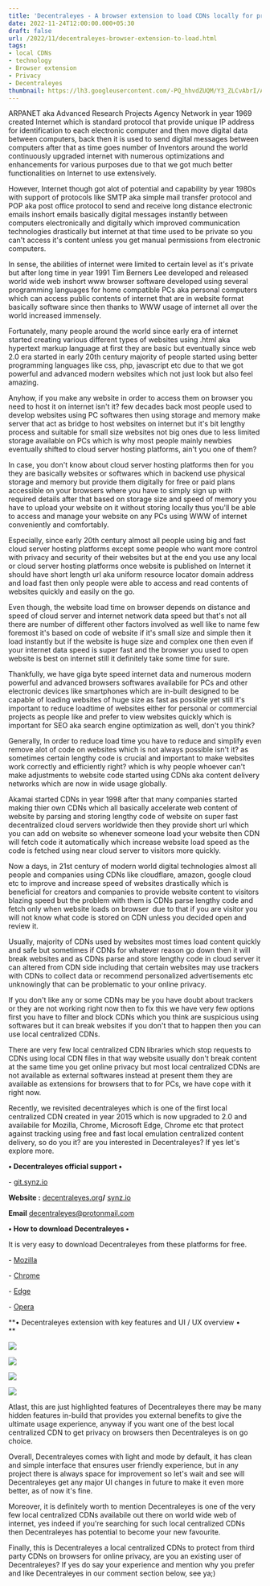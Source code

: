 ```yaml
---
title: 'Decentraleyes - A browser extension to load CDNs locally for privacy. '
date: 2022-11-24T12:00:00.000+05:30
draft: false
url: /2022/11/decentraleyes-browser-extension-to-load.html
tags: 
- local CDNs
- technology
- Browser extension
- Privacy
- Decentraleyes
thumbnail: https://lh3.googleusercontent.com/-PQ_hhvdZUQM/Y3_ZLCvAbrI/AAAAAAAAPLg/JbMhgAmzUhg-FuDbHVp-aKQOAIggHyd3wCNcBGAsYHQ/s1600/1669323048607325-0.png
---
```


  

ARPANET aka Advanced Research Projects Agency Network in year 1969 created Internet which is standard protocol that provide unique IP address for identification to each electronic computer and then move digital data between computers, back then it is used to send digital messages between computers after that as time goes number of Inventors around the world continuously upgraded internet with numerous optimizations and enhancements for various purposes due to that we got much better functionalities on Internet to use extensively.

However, Internet though got alot of potential and capability by year 1980s with support of protocols like SMTP aka simple mail transfer protocol and POP aka post office protocol to send and receive long distance electronic emails inshort emails basically digital messages instantly between computers electronically and digitally which improved communication technologies drastically but internet at that time used to be private so you can't access it's content unless you get manual permissions from electronic computers.

In sense, the abilities of internet were limited to certain level as it's private but after long time in year 1991 Tim Berners Lee developed and released world wide web inshort www browser software developed using several programming languages for home compatible PCs aka personal computers which can access public contents of internet that are in website format basically software since then thanks to WWW usage of internet all over the world increased immensely.

Fortunately, many people around the world since early era of internet started creating various different types of websites using .html aka hypertext markup language at first they are basic but eventually since web 2.0 era started in early 20th century majority of people started using better programming languages like css, php, javascript etc due to that we got powerful and advanced modern websites which not just look but also feel amazing.

Anyhow, if you make any website in order to access them on browser you need to host it on internet isn't it? few decades back most people used to develop websites using PC softwares then using storage and memory make server that act as bridge to host websites on internet but it's bit lengthy process and suitable for small size websites not big ones due to less limited storage available on PCs which is why most people mainly newbies eventually shifted to cloud server hosting platforms, ain't you one of them?

In case, you don't know about cloud server hosting platforms then for you they are basically websites or softwares which in backend use physical storage and memory but provide them digitally for free or paid plans accessible on your browsers where you have to simply sign up with required details after that based on storage size and speed of memory you have to upload your website on it without storing locally thus you'll be able to access and manage your website on any PCs using WWW of internet conveniently and comfortably.

Especially, since early 20th century almost all people using big and fast cloud server hosting platforms except some people who want more control with privacy and security of their websites but at the end you use any local or cloud server hosting platforms once website is published on Internet it should have short length url aka uniform resource locator domain address and load fast then only people were able to access and read contents of websites quickly and easily on the go.

Even though, the website load time on browser depends on distance and speed of cloud server and internet network data speed but that's not all there are number of different other factors involved as well like to name few foremost it's based on code of website if it's small size and simple then it load instantly but if the website is huge size and complex one then even if your internet data speed is super fast and the browser you used to open website is best on internet still it definitely take some time for sure.

Thankfully, we have giga byte speed internet data and numerous modern powerful and advanced browsers softwares availabile for PCs and other electronic devices like smartphones which are in-built designed to be capable of loading websites of huge size as fast as possible yet still it's important to reduce loadtime of websites either for personal or commercial projects as people like and prefer to view websites quickly which is important for SEO aka search engine optimization as well, don't you think?

Generally, In order to reduce load time you have to reduce and simplify even remove alot of code on websites which is not always possible isn't it? as sometimes certain lengthy code is crucial and important to make websites work correctly and efficiently right? which is why people whoever can't make adjustments to website code started using CDNs aka content delivery networks which are now in wide usage globally.  

Akamai started CDNs in year 1998 after that many companies started making thier own CDNs which all basically accelerate web content of website by parsing and storing lengthy code of website on super fast decentralized cloud servers worldwide then they provide short url which you can add on website so whenever someone load your website then CDN will fetch code it automatically which increase website load speed as the code is fetched using near cloud server to visitors more quickly.  

Now a days, in 21st century of modern world digital technologies almost all people and companies using CDNs like cloudflare, amazon, google cloud etc to improve and increase speed of websites drastically which is beneficial for creators and companies to provide website content to visitors blazing speed but the problem with them is CDNs parse lengthy code and fetch only when website loads on browser  due to that if you are visitor you will not know what code is stored on CDN unless you decided open and review it.

Usually, majority of CDNs used by websites most times load content quickly and safe but sometimes if CDNs for whatever reason go down then it will break websites and as CDNs parse and store lengthy code in cloud server it can altered from CDN side including that certain websites may use trackers with CDNs to collect data or recommend personalized advertisements etc unknowingly that can be problematic to your online privacy.

If you don't like any or some CDNs may be you have doubt about trackers or they are not working right now then to fix this we have very few options first you have to filter and block CDNs which you think are suspicious using softwares but it can break websites if you don't that to happen then you can use local centralized CDNs.

There are very few local centralized CDN libraries which stop requests to CDNs using local CDN files in that way website usually don't break content at the same time you get online privacy but most local centralized CDNs are not available as external softwares instead at present them they are available as extensions for browsers that to for PCs, we have cope with it right now.

Recently, we revisited decentraleyes which is one of the first local centralized CDN created in year 2015 which is now upgraded to 2.0 and availabile for Mozilla, Chrome, Microsoft Edge, Chrome etc that protect against tracking using free and fast local emulation centralized content delivery, so do you it? are you interested in Decentraleyes? If yes let's explore more.

**• Decentraleyes official support •**

\- [git.synz.io](https://git.synz.io/Synzvato/decentraleyes)

**Website :** [decentraleyes.org](http://decentraleyes.org)**/** [synz.io](http://synz.io)

**Email** [decentraleyes@protonmail.com](mailto:decentraleyes@protonmail.com)

**• How to download Decentraleyes •**

It is very easy to download Decentraleyes from these platforms for free.

\- [Mozilla](https://addons.mozilla.org/firefox/addon/decentraleyes/)

\- [Chrome](https://chrome.google.com/webstore/detail/decentraleyes/ldpochfccmkkmhdbclfhpagapcfdljkj)

\- [Edge](https://microsoftedge.microsoft.com/addons/detail/lmijmgnfconjockjeepmlmkkibfgjmla)

\- [Opera](https://addons.opera.com/extensions/details/decentraleyes/)

**• Decentraleyes extension with key features and UI / UX overview •  
**

 **![](https://lh3.googleusercontent.com/-kZNAMFEg440/Y3_ZKOwTlXI/AAAAAAAAPLc/WNZQYxtLmUA9_YDjnIk1YAeWLVnQCBkCwCNcBGAsYHQ/s1600/1669323044803702-1.png)** 

 **![](https://lh3.googleusercontent.com/-BxroiHldphA/Y3_ZJBO9eVI/AAAAAAAAPLY/DFMX6401mjYVAwdiZqjAYJUORDSiTbYnwCNcBGAsYHQ/s1600/1669323040817080-2.png)** 

 **![](https://lh3.googleusercontent.com/-HdcnHzKC6lM/Y3_ZIAzzpsI/AAAAAAAAPLU/_XiakARS5ds4FiCmJj-7lEf6qx3VTVmhgCNcBGAsYHQ/s1600/1669323037124677-3.png)** 

 **![](https://lh3.googleusercontent.com/-G1G0f6dvXqo/Y3_ZHV14sgI/AAAAAAAAPLQ/HdoWolYmlV4TWC5d9IyI4KmyPrc1fkHVQCNcBGAsYHQ/s1600/1669323033561674-4.png)** 

Atlast, this are just highlighted features of Decentraleyes there may be many hidden features in-build that provides you external benefits to give the ultimate usage experience, anyway if you want one of the best local centralized CDN to get privacy on browsers then Decentraleyes is on go choice.

Overall, Decentraleyes comes with light and mode by default, it has clean and simple interface that ensures user friendly experience, but in any project there is always space for improvement so let's wait and see will Decentraleyes get any major UI changes in future to make it even more better, as of now it's fine.

Moreover, it is definitely worth to mention Decentraleyes is one of the very few local centralized CDNs availabile out there on world wide web of internet, yes indeed if you're searching for such local centralized CDNs then Decentraleyes has potential to become your new favourite.

Finally, this is Decentraleyes a local centralized CDNs to protect from third party CDNs on browsers for online privacy, are you an existing user of Decentraleyes? If yes do say your experience and mention why you prefer and like Decentraleyes in our comment section below, see ya;)
